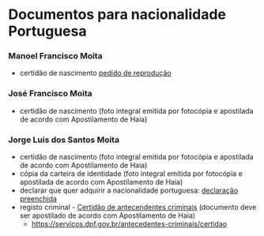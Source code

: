 # Documentos para nacionalidade Portuguesa

### Manoel Francisco Moita
- certidão de nascimento [pedido de reprodução](docs/pedido_de_reproducao_certidao_Manoel.pdf)

### José Francisco Moita
- certidão de nascimento (foto integral emitida por fotocópia e apostilada de acordo com Apostilamento de Haia)

### Jorge Luis dos Santos Moita
- certidão de nascimento (foto integral emitida por fotocópia e apostilada de acordo com Apostilamento de Haia)
- cópia da carteira de identidade (foto integral emitida por fotocópia e apostilada de acordo com Apostilamento de Haia)
- declarar que quer adquirir a nacionalidade portuguesa: [declaração preenchida](docs/IRN_Artigo_1-D_visa-Pagamento_Visa-Mastercard_Nr.268737.pdf)
- registo criminal - [Certidão de antecendentes criminais](docs/28.03.2021_CERTID%C3%83O_DE_ANTECEDENTES_CRIMINAIS.pdf) (documento deve ser apostilado de acordo com Apostilamento de Haia)
   - https://servicos.dpf.gov.br/antecedentes-criminais/certidao 
